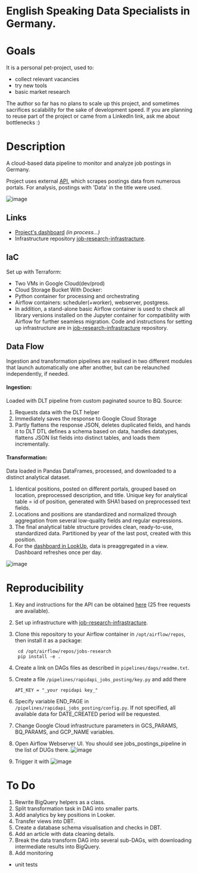 # English Speaking Data Specialists in Germany. 

# Goals
It is a personal pet-project, used to:
- collect relevant vacancies
- try new tools
- basic market research

The author so far has no plans to scale up this project, and sometimes sacrifices scalability for the sake of development speed. If you are planning to reuse part of the project or came from a LinkedIn link, ask me about bottlenecks :)

# Description
A cloud-based data pipeline to monitor and analyze job postings in Germany. 

Project uses external [API](https://rapidapi.com/techmap-io-techmap-io-default/api/daily-international-job-postings), which scrapes postings data from numerous portals.
For analysis, postings with 'Data' in the title were used. 

![image](https://github.com/user-attachments/assets/492003fe-ccb7-40af-ad3c-81ef673796aa)

## Links
* [Project's dashboard](https://lookerstudio.google.com/u/2/reporting/e029baeb-1698-40d5-8670-e279f4afe7c5/page/tEnnC/edit) _(in process...)_
* Infrastructure repository [job-research-infrastracture](https://github.com/SaschaKay/job-research-infrastracture).

## IaC
Set up with Terraform:
* Two VMs in Google Cloud(dev/prod)
* Cloud Storage Bucket
With Docker:
* Python container for processing and orchestrating
* Airflow containers: scheduler(+worker), webserver, postgress.
* In addition, a stand-alone basic Airflow container is used to check all library versions installed on the Jupyter container for compatibility with Airflow for further seamless migration.
Code and instructions for setting up infrastructure are in [job-research-infrastracture](https://github.com/SaschaKay/job-research-infrastracture) repository.

## Data Flow
Ingestion and transformation pipelines are realised in two different modules that launch automatically one after another, but can be relaunched independently, if needed.
#### Ingestion:
Loaded with DLT pipeline from custom paginated source to BQ. 
Source:
  1. Requests data with the DLT helper
  2. Immediately saves the response to Google Cloud Storage
  3. Partly flattens the response JSON, deletes duplicated fields, and hands it to DLT
DTL defines a schema based on data, handles datatypes, flattens JSON list fields into distinct tables, and loads them incrementally. 
#### Transformation:
Data loaded in Pandas DataFrames, processed, and downloaded to a distinct analytical dataset.
  1. Identical positions, posted on different portals, grouped based on location, preprocessed description, and title. Unique key for analytical table = id of position, generated with SHA1 based on preprocessed text fields.
  2. Locations and positions are standardized and normalized through aggregation from several low-quality fields and regular expressions.
  3. The final analytical table structure provides clean, ready-to-use, standardized data. Partitioned by year of the last post, created with this position.
  4. For the [dashboard in LookUp](https://lookerstudio.google.com/s/jqDeXhNYVhE), data is preaggregated in a view. Dashboard refreshes once per day.

![image](https://github.com/user-attachments/assets/59c57c42-4d0b-442f-a9df-27539204f520)

# Reproducibility
1. Key and instructions for the API can be obtained [here](https://rapidapi.com/techmap-io-techmap-io-default/api/daily-international-job-postings) (25 free requests are available).
2. Set up infrastructure with [job-research-infrastracture](https://github.com/SaschaKay/job-research-infrastracture).
3. Clone this repository to your Airflow container in `/opt/airflow/repos`, then install it as a package:
   
        cd /opt/airflow/repos/jobs-research
        pip install -e .
4. Create a link on DAGs files as described in `pipelines/dags/readme.txt`.
5. Create a file `/pipelines/rapidapi_jobs_posting/key.py` and add there
   
       API_KEY = "_your repidapi key_"
7. Specify variable END_PAGE in `/pipelines/rapidapi_jobs_posting/config.py`. If not specified, all available data for DATE_CREATED period will be requested.
8. Change Google Cloud infrastructure parameters in GCS_PARAMS, BQ_PARAMS, and GCP_NAME variables.
9. Open Airflow Webserver UI. You should see jobs_postings_pipeline in the list of DUGs there. 
    ![image](https://github.com/user-attachments/assets/3688df19-af90-407c-b50b-68d2b153125d)
10. Trigger it with ![image](https://github.com/user-attachments/assets/d5b3a283-6fbc-4aa2-9ca1-c4bd52c3e47c)

# To Do
1. Rewrite BigQuery helpers as a class.
2. Split transformation task in DAG into smaller parts.
3. Add analytics by key positions in Looker. 
4. Transfer views into DBT.
5. Create a database schema visualisation and checks in DBT.
6. Add an article with data cleaning details.
7. Break the data transform DAG into several sub-DAGs, with downloading intermediate results into BigQuery.
8. Add monitoring
+ unit tests
